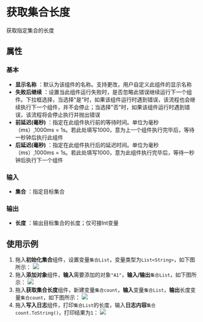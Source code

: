 # 获取集合长度

获取指定集合的长度

## 属性

### 基本

- **显示名称** ：默认为该组件的名称。支持更改，用户自定义此组件的显示名称
- **失败后继续** ：设置当此组件运行失败时，是否忽略此错误继续运行下一个组件。下拉框选择，当选择"是"时，如果该组件运行时遇到错误，该流程也会继续执行下一个组件，并不会停止；当选择"否"时，如果该组件运行时遇到错误，该流程将会停止执行并抛出错误
- **前延迟(毫秒)** ：指定在此组件执行前的等待时间。单位为毫秒（ms）,1000ms = 1s。若此处填写1000，意为上一个组件执行完毕后，等待一秒钟后执行此组件
- **后延迟(毫秒)** ：指定在此组件执行后的延迟时间。单位为毫秒（ms）,1000ms = 1s。若此处填写1000，意为此组件执行完毕后，等待一秒钟后执行下一个组件

### 输入

- **集合** ：指定目标集合

### 输出

- **长度** ：输出目标集合的长度；仅可接Int变量

## 使用示例

1. 拖入**初始化集合**组件，设置变量`集合List`，变量类型为`List<String>`，如下图所示：
   ![](https://docimages.blob.core.chinacloudapi.cn/images/Activities/InitializeCollectionActivity1.png)
2. 拖入**添加对象**组件，**输入**需要添加的对象`"A1"`，**输入/输出**`集合List`，如下图所示：
   ![](https://docimages.blob.core.chinacloudapi.cn/images/Activities/AddToCollectionActivity1.png)
3. 拖入**获取集合长度**组件，新建变量`集合count`，**输入**变量`集合List`，**输出**长度变量`集合count`，如下图所示：
   ![](https://docimages.blob.core.chinacloudapi.cn/images/Activities/GetLengthOfCollectionActivity1.png)
4. 拖入**写入日志**组件，打印`集合List`的长度，输入**日志内容**`集合count.ToString()`，打印结果为`1`：
   ![](https://docimages.blob.core.chinacloudapi.cn/images/Activities/GetLengthOfCollectionActivity2.png)
